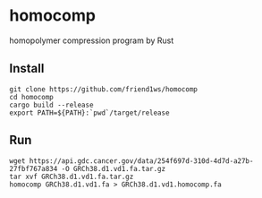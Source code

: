 # homocomp
homopolymer compression program by Rust

## Install

```
git clone https://github.com/friend1ws/homocomp
cd homocomp
cargo build --release
export PATH=${PATH}:`pwd`/target/release
```

## Run

```
wget https://api.gdc.cancer.gov/data/254f697d-310d-4d7d-a27b-27fbf767a834 -O GRCh38.d1.vd1.fa.tar.gz
tar xvf GRCh38.d1.vd1.fa.tar.gz
homocomp GRCh38.d1.vd1.fa > GRCh38.d1.vd1.homocomp.fa
```

